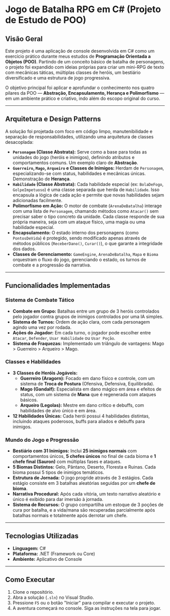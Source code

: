 # Jogo de Batalha RPG em C# (Projeto de Estudo de POO)

## Visão Geral

Este projeto é uma aplicação de console desenvolvida em C# como um exercício prático durante meus estudos de **Programação Orientada a Objetos (POO)**. Partindo de um conceito básico de batalha de personagens, o projeto foi expandido com ideias próprias para criar um mini-RPG de texto com mecânicas táticas, múltiplas classes de heróis, um bestiário diversificado e uma estrutura de jogo progressiva.

O objetivo principal foi aplicar e aprofundar o conhecimento nos quatro pilares da POO — **Abstração, Encapsulamento, Herança e Polimorfismo** — em um ambiente prático e criativo, indo além do escopo original do curso.

---

## Arquitetura e Design Patterns

A solução foi projetada com foco em código limpo, manutenibilidade e separação de responsabilidades, utilizando uma arquitetura de classes desacoplada:

-   **`Personagem` (Classe Abstrata):** Serve como a base para todas as unidades do jogo (heróis e inimigos), definindo atributos e comportamentos comuns. Um exemplo claro de **Abstração**.
-   **`Guerreiro`, `Mago`, `Arqueiro` e Classes de Inimigos:** Herdam de `Personagem`, especializando-se com status, habilidades e mecânicas únicas. Demonstração de **Herança**.
-   **`Habilidade` (Classe Abstrata):** Cada habilidade especial (ex: `BolaDeFogo`, `GolpeImpetuoso`) é uma classe separada que herda de `Habilidade`. Isso encapsula a lógica de cada ação e permite que novas habilidades sejam adicionadas facilmente.
-   **Polimorfismo em Ação:** O motor de combate (`ArenaDeBatalha`) interage com uma lista de `Personagem`, chamando métodos como `Atacar()` sem precisar saber o tipo concreto da unidade. Cada classe responde de sua própria maneira, seja com um ataque físico, uma magia ou uma habilidade especial.
-   **Encapsulamento:** O estado interno dos personagens (como `PontosDeVida`) é protegido, sendo modificado apenas através de métodos públicos (`ReceberDano()`, `Curar()`), o que garante a integridade dos dados.
-   **Classes de Gerenciamento:** `GameEngine`, `ArenaDeBatalha`, `Mapa` e `Bioma` orquestram o fluxo do jogo, gerenciando o estado, os turnos de combate e a progressão da narrativa.

---

## Funcionalidades Implementadas

### Sistema de Combate Tático
-   **Combate em Grupo:** Batalhas entre um grupo de 3 heróis controlados pelo jogador contra grupos de inimigos controlados por uma IA simples.
-   **Sistema de Turnos:** Ordem de ação clara, com cada personagem agindo uma vez por rodada.
-   **Ações do Jogador:** Em cada turno, o jogador pode escolher entre `Atacar`, `Defender`, `Usar Habilidade` ou `Usar Poção`.
-   **Sistema de Fraquezas:** Implementado um triângulo de vantagens: Mago > Guerreiro > Arqueiro > Mago.

### Classes e Habilidades
-   **3 Classes de Heróis Jogáveis:**
    -   **Guerreiro (Aragorn):** Focado em dano físico e controle, com um sistema de **Troca de Postura** (Ofensiva, Defensiva, Equilibrada).
    -   **Mago (Gandalf):** Especialista em dano mágico em área e efeitos de status, com um sistema de **Mana** que é regenerada com ataques básicos.
    -   **Arqueiro (Legolas):** Mestre em dano crítico e debuffs, com habilidades de alvo único e em área.
-   **12 Habilidades Únicas:** Cada herói possui 4 habilidades distintas, incluindo ataques poderosos, buffs para aliados e debuffs para inimigos.

### Mundo do Jogo e Progressão
-   **Bestiário com 31 Inimigos:** Inclui **25 inimigos normais** com comportamentos únicos, **5 chefes únicos** no final de cada bioma e **1 chefe final (Sauron)** com múltiplas fases e ataques.
-   **5 Biomas Distintos:** Gelo, Pântano, Deserto, Floresta e Ruinas. Cada bioma possui 5 tipos de inimigos temáticos.
-   **Estrutura de Jornada:** O jogo progride através de 3 estágios. Cada estágio consiste em 3 batalhas aleatórias seguidas por um **chefe de bioma**.
-   **Narrativa Procedural:** Após cada vitória, um texto narrativo aleatório e único é exibido para dar imersão à jornada.
-   **Sistema de Recursos:** O grupo compartilha um estoque de 3 poções de cura por batalha, e a vida/mana são recuperadas parcialmente após batalhas normais e totalmente após derrotar um chefe.

---

## Tecnologias Utilizadas

-   **Linguagem:** C#
-   **Plataforma:** .NET (Framework ou Core)
-   **Ambiente:** Aplicativo de Console

---

## Como Executar

1.  Clone o repositório.
2.  Abra a solução (`.sln`) no Visual Studio.
3.  Pressione `F5` ou o botão "Iniciar" para compilar e executar o projeto.
4.  A aventura começará no console. Siga as instruções na tela para jogar.
